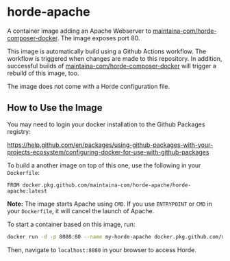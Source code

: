 # horde-apache

A container image adding an Apache Webserver to [maintaina-com/horde-composer-docker](https://github.com/maintaina-com/horde-composer-docker). The image exposes port 80.

This image is automatically build using a Github Actions workflow. The workflow is triggered when changes are made to this repository. In addition, successful builds of [maintaina-com/horde-composer-docker](https://github.com/maintaina-com/horde-composer-docker) will trigger a rebuild of this image, too.

The image does not come with a Horde configuration file.

## How to Use the Image

You may need to login your docker installation to the Github Packages registry: 

https://help.github.com/en/packages/using-github-packages-with-your-projects-ecosystem/configuring-docker-for-use-with-github-packages

To build a another image on top of this one, use the following in your `Dockerfile`:
```Docker
FROM docker.pkg.github.com/maintaina-com/horde-apache/horde-apache:latest
```
**Note:** The image starts Apache using `CMD`. If you use `ENTRYPOINT` or `CMD` in your `Dockerfile`, it will cancel the launch of Apache.

To start a container based on this image, run:
```bash
docker run -d -p 8080:80 --name my-horde-apache docker.pkg.github.com/maintaina-com/horde-composer-docker/horde-apache:latest
```
Then, navigate to `localhost:8080` in your browser to access Horde.
